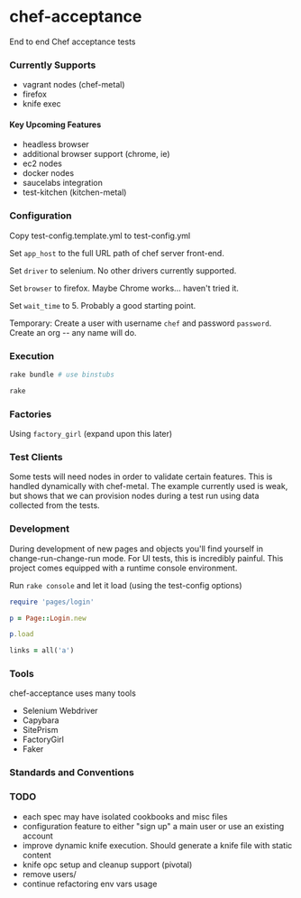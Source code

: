 chef-acceptance
===============

End to end Chef acceptance tests

### Currently Supports
 * vagrant nodes (chef-metal)
 * firefox
 * knife exec

#### Key Upcoming Features
 * headless browser
 * additional browser support (chrome, ie)
 * ec2 nodes
 * docker nodes
 * saucelabs integration
 * test-kitchen (kitchen-metal)

### Configuration
Copy test-config.template.yml to test-config.yml

Set `app_host` to the full URL path of chef server front-end.

Set `driver` to selenium.  No other drivers currently supported.

Set `browser` to firefox.  Maybe Chrome works... haven't tried it.

Set `wait_time` to 5.  Probably a good starting point.

Temporary: Create a user with username `chef` and password `password`.  Create an org -- any name will do.

### Execution
```bash
rake bundle # use binstubs

rake
```

### Factories
Using `factory_girl` (expand upon this later)

### Test Clients
Some tests will need nodes in order to validate certain features.  This is handled dynamically with chef-metal.  The example currently used is weak, but shows that we can provision nodes during a test run using data collected from the tests.

### Development
During development of new pages and objects you'll find yourself in change-run-change-run mode.  For UI tests, this is incredibly painful.  This project comes equipped with a runtime console environment.

Run `rake console` and let it load (using the test-config options)

```ruby
require 'pages/login'

p = Page::Login.new

p.load

links = all('a')
```

### Tools
chef-acceptance uses many tools
 * Selenium Webdriver
 * Capybara
 * SitePrism
 * FactoryGirl
 * Faker

### Standards and Conventions


### TODO
 * each spec may have isolated cookbooks and misc files
 * configuration feature to either "sign up" a main user or use an existing account
 * improve dynamic knife execution. Should generate a knife file with static content
 * knife opc setup and cleanup support (pivotal)
 * remove users/
 * continue refactoring env vars usage

